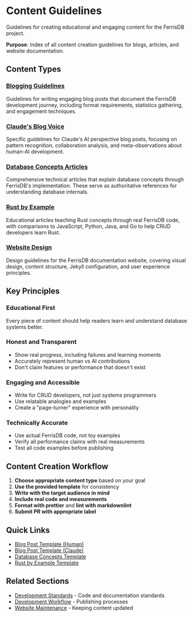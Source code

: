 # Content Guidelines

Guidelines for creating educational and engaging content for the FerrisDB project.

**Purpose**: Index of all content creation guidelines for blogs, articles, and website documentation.

## Content Types

### [Blogging Guidelines](blogging.md)

Guidelines for writing engaging blog posts that document the FerrisDB development journey, including format requirements, statistics gathering, and engagement techniques.

### [Claude's Blog Voice](claude-blog-voice.md)

Specific guidelines for Claude's AI perspective blog posts, focusing on pattern recognition, collaboration analysis, and meta-observations about human-AI development.

### [Database Concepts Articles](database-concepts-articles.md)

Comprehensive technical articles that explain database concepts through FerrisDB's implementation. These serve as authoritative references for understanding database internals.

### [Rust by Example](rust-by-example.md)

Educational articles teaching Rust concepts through real FerrisDB code, with comparisons to JavaScript, Python, Java, and Go to help CRUD developers learn Rust.

### [Website Design](website-design.md)

Design guidelines for the FerrisDB documentation website, covering visual design, content structure, Jekyll configuration, and user experience principles.

## Key Principles

### Educational First

Every piece of content should help readers learn and understand database systems better.

### Honest and Transparent

- Show real progress, including failures and learning moments
- Accurately represent human vs AI contributions
- Don't claim features or performance that doesn't exist

### Engaging and Accessible

- Write for CRUD developers, not just systems programmers
- Use relatable analogies and examples
- Create a "page-turner" experience with personality

### Technically Accurate

- Use actual FerrisDB code, not toy examples
- Verify all performance claims with real measurements
- Test all code examples before publishing

## Content Creation Workflow

1. **Choose appropriate content type** based on your goal
2. **Use the provided template** for consistency
3. **Write with the target audience in mind**
4. **Include real code and measurements**
5. **Format with prettier** and **lint with markdownlint**
6. **Submit PR with appropriate label**

## Quick Links

- [Blog Post Template (Human)](../../_posts/human-blog-post-template.md)
- [Blog Post Template (Claude)](../../_posts/claude-blog-post-template.md)
- [Database Concepts Template](../../database-concepts/article-template.md)
- [Rust by Example Template](../../rust-by-example/article-template.md)

## Related Sections

- [Development Standards](../development/) - Code and documentation standards
- [Development Workflow](../workflow/) - Publishing processes
- [Website Maintenance](../workflow/website-maintenance.md) - Keeping content updated
